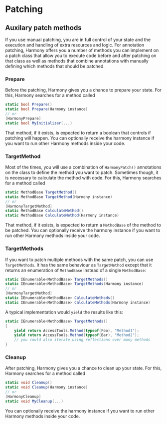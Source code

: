 # Patching

## Auxilary patch methods

If you use manual patching, you are in full control of your state and the execution and handling of extra resources and logic. For annotation patching, Harmony offers you a number of methods you can implement on a patch class that allow you to execute code before and after patching on that class as well as methods that combine annotations with manually defining which methods that should be patched.

### Prepare

Before the patching, Harmony gives you a chance to prepare your state. For this, Harmony searches for a method called

```csharp
static bool Prepare()
static bool Prepare(Harmony instance)
// or
[HarmonyPrepare]
static bool MyInitializer(...)
```

That method, if it exists, is expected to return a boolean that controls if patching will happen. You can optionally receive the harmony instance if you want to run other Harmony methods inside your code.

### TargetMethod

Most of the times, you will use a combination of `HarmonyPatch()` annotations on the class to define the method you want to patch. Sometimes though, it is necessary to calculate the method with code. For this, Harmony searches for a method called

```csharp
static MethodBase TargetMethod()
static MethodBase TargetMethod(Harmony instance)
// or
[HarmonyTargetMethod]
static MethodBase CalculateMethod()
static MethodBase CalculateMethod(Harmony instance)
```

That method, if it exists, is expected to return a `MethodBase` of the method to be patched. You can optionally receive the harmony instance if you want to run other Harmony methods inside your code.

### TargetMethods

If you want to patch multiple methods with the same patch, you can use `TargetMethods`. It has the same behaviour as `TargetMethod` except that it returns an enumeration of `MethodBase` instead of a single `MethodBase`:

```csharp
static IEnumerable<MethodBase> TargetMethods()
static IEnumerable<MethodBase> TargetMethods(Harmony instance)
// or
[HarmonyTargetMethod]
static IEnumerable<MethodBase> CalculateMethods()
static IEnumerable<MethodBase> CalculateMethods(Harmony instance)
```

A typical implementation would `yield` the results like this:

```csharp
static IEnumerable<MethodBase> TargetMethods()
{
	yield return AccessTools.Method(typeof(Foo), "Method1");
	yield return AccessTools.Method(typeof(Bar), "Method2");
	// you could also iterate using reflections over many methods
}
```

### Cleanup

After patching, Harmony gives you a chance to clean up your state. For this, Harmony searches for a method called

```csharp
static void Cleanup()
static void Cleanup(Harmony instance)
// or
[HarmonyCleanup]
static void MyCleanup(...)
```

You can optionally receive the harmony instance if you want to run other Harmony methods inside your code.

